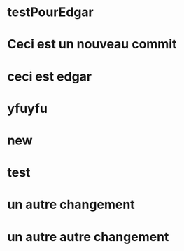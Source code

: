 # testPourEdgar
# Ceci est un nouveau commit
# ceci est edgar
# yfuyfu
# new
# test
# un autre changement
# un autre autre changement
